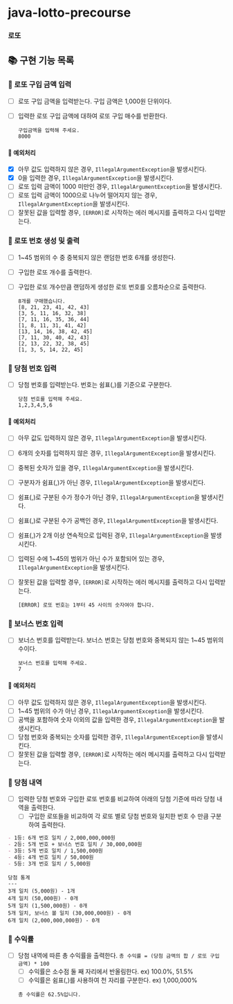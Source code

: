 # java-lotto-precourse

### 로또

## 📚 구현 기능 목록

### 📌 로또 구입 금액 입력

- [ ] 로또 구입 금액을 입력받는다. 구입 금액은 1,000원 단위이다.
- [ ] 입력한 로또 구입 금액에 대하여 로또 구입 매수를 반환한다.

  ```text
  구입금액을 입력해 주세요.
  8000
  ```

#### 🚫 예외처리

- [x] 아무 값도 입력하지 않은 경우, ``IllegalArgumentException``을 발생시킨다.
- [x] 0을 입력한 경우, ``IllegalArgumentException``을 발생시킨다.
- [ ] 로또 입력 금액이 1000 미만인 경우, ``IllegalArgumentException``을 발생시킨다.
- [ ] 로또 입력 금액이 1000으로 나누어 떨어지지 않는 경우, ``IllegalArgumentException``을 발생시킨다.
- [ ] 잘못된 값을 입력할 경우, ``[ERROR]``로 시작하는 에러 메시지를 출력하고 다시 입력받는다.

### 📌 로또 번호 생성 및 출력

- [ ] 1~45 범위의 수 중 중복되지 않은 랜덤한 번호 6개를 생성한다.
- [ ] 구입한 로또 개수를 출력한다.
- [ ] 구입한 로또 개수만큼 랜덤하게 생성한 로또 번호를 오름차순으로 출력한다. 

  ```text
  8개를 구매했습니다.
  [8, 21, 23, 41, 42, 43]
  [3, 5, 11, 16, 32, 38]
  [7, 11, 16, 35, 36, 44]
  [1, 8, 11, 31, 41, 42]
  [13, 14, 16, 38, 42, 45]
  [7, 11, 30, 40, 42, 43]
  [2, 13, 22, 32, 38, 45]
  [1, 3, 5, 14, 22, 45]
  ```

### 📌 당첨 번호 입력

- [ ] 당첨 번호를 입력받는다. 번호는 쉼표(,)를 기준으로 구분한다.

  ```text
  당첨 번호를 입력해 주세요.
  1,2,3,4,5,6
  ```

#### 🚫 예외처리

- [ ] 아무 값도 입력하지 않은 경우, ``IllegalArgumentException``을 발생시킨다.
- [ ] 6개의 숫자를 입력하지 않은 경우, ``IllegalArgumentException``을 발생시킨다.
- [ ] 중복된 숫자가 있을 경우, ``IllegalArgumentException``을 발생시킨다.
- [ ] 구분자가 쉼표(,)가 아닌 경우, ``IllegalArgumentException``을 발생시킨다.
- [ ] 쉼표(,)로 구분된 수가 정수가 아닌 경우, ``IllegalArgumentException``을 발생시킨다.
- [ ] 쉼표(,)로 구분된 수가 공백인 경우, ``IllegalArgumentException``을 발생시킨다.
- [ ] 쉼표(,)가 2개 이상 연속적으로 입력된 경우, ``IllegalArgumentException``을 발생시킨다.
- [ ] 입력된 수에 1~45의 범위가 아닌 수가 포함되어 있는 경우, ``IllegalArgumentException``을 발생시킨다.
- [ ] 잘못된 값을 입력할 경우, ``[ERROR]``로 시작하는 에러 메시지를 출력하고 다시 입력받는다.
  ```text
  [ERROR] 로또 번호는 1부터 45 사이의 숫자여야 합니다.
  ```


### 📌 보너스 번호 입력

- [ ] 보너스 번호를 입력받는다. 보너스 번호는 당첨 번호와 중복되지 않는 1~45 범위의 수이다.

  ```text
  보너스 번호를 입력해 주세요.
  7
  ```

#### 🚫 예외처리

- [ ] 아무 값도 입력하지 않은 경우, ``IllegalArgumentException``을 발생시킨다.
- [ ] 1~45 범위의 수가 아닌 경우, ``IllegalArgumentException``을 발생시킨다.
- [ ] 공백을 포함하여 숫자 이외의 값을 입력한 경우, ``IllegalArgumentException``을 발생시킨다.
- [ ] 당첨 번호와 중복되는 숫자를 입력한 경우, ``IllegalArgumentException``을 발생시킨다.
- [ ] 잘못된 값을 입력할 경우, ``[ERROR]``로 시작하는 에러 메시지를 출력하고 다시 입력받는다.

### 📌 당첨 내역

- [ ] 입력한 당첨 번호와 구입한 로또 번호를 비교하여 아래의 당첨 기준에 따라 당첨 내역을 출력한다.
  - [ ] 구입한 로또들을 비교하여 각 로또 별로 당첨 번호와 일치한 번호 수 만큼 구분하여 출력한다.

```markdown
- 1등: 6개 번호 일치 / 2,000,000,000원
- 2등: 5개 번호 + 보너스 번호 일치 / 30,000,000원
- 3등: 5개 번호 일치 / 1,500,000원
- 4등: 4개 번호 일치 / 50,000원
- 5등: 3개 번호 일치 / 5,000원
```

  ```text
  당첨 통계
  ---
  3개 일치 (5,000원) - 1개
  4개 일치 (50,000원) - 0개
  5개 일치 (1,500,000원) - 0개
  5개 일치, 보너스 볼 일치 (30,000,000원) - 0개
  6개 일치 (2,000,000,000원) - 0개
  ```

### 📌 수익률

- [ ] 당첨 내역에 따른 총 수익률을 출력한다. ``총 수익률 = (당첨 금액의 합 / 로또 구입 금액) * 100``
  - [ ] 수익률은 소수점 둘 째 자리에서 반올림한다. ex) 100.0%, 51.5%
  - [ ] 수익률은 쉼표(,)를 사용하여 천 자리를 구분한다. ex) 1,000,000%

  ```text
  총 수익률은 62.5%입니다.
  ```
